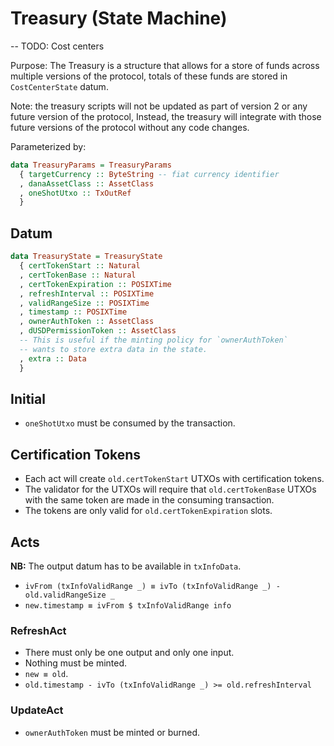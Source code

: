 # Treasury (State Machine)

-- TODO: Cost centers

Purpose: The Treasury is a structure that allows for a store of funds across multiple versions of the protocol, totals of these funds are stored in `CostCenterState` datum.

Note: the treasury scripts will not be updated as part of version 2 or any future version of the protocol, Instead, the treasury will integrate with those future versions of the protocol without any code changes.

Parameterized by:
```haskell
data TreasuryParams = TreasuryParams
  { targetCurrency :: ByteString -- fiat currency identifier
  , danaAssetClass :: AssetClass
  , oneShotUtxo :: TxOutRef
  }
```

## Datum

```haskell
data TreasuryState = TreasuryState
  { certTokenStart :: Natural
  , certTokenBase :: Natural
  , certTokenExpiration :: POSIXTime
  , refreshInterval :: POSIXTime
  , validRangeSize :: POSIXTime
  , timestamp :: POSIXTime
  , ownerAuthToken :: AssetClass
  , dUSDPermissionToken :: AssetClass
  -- This is useful if the minting policy for `ownerAuthToken`
  -- wants to store extra data in the state.
  , extra :: Data
  }
```

## Initial

- `oneShotUtxo` must be consumed by the transaction.

## Certification Tokens

- Each act will create `old.certTokenStart` UTXOs with certification tokens.
- The validator for the UTXOs will require that `old.certTokenBase` UTXOs with the same
  token are made in the consuming transaction.
- The tokens are only valid for `old.certTokenExpiration` slots.

## Acts

**NB:** The output datum has to be available in `txInfoData`.

- `ivFrom (txInfoValidRange _) ≡ ivTo (txInfoValidRange _) - old.validRangeSize _`
- `new.timestamp ≡ ivFrom $ txInfoValidRange info`

### RefreshAct

- There must only be one output and only one input.
- Nothing must be minted.
- `new ≡ old`.
- `old.timestamp - ivTo (txInfoValidRange _) >= old.refreshInterval`

### UpdateAct

- `ownerAuthToken` must be minted or burned.

